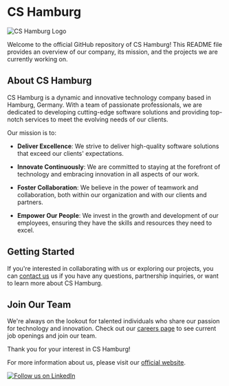 # CS Hamburg

![CS Hamburg Logo](https://avatars.githubusercontent.com/u/143496822?s=200&v=4)

Welcome to the official GitHub repository of CS Hamburg! This README file provides an overview of our company, its mission, and the projects we are currently working on.

## About CS Hamburg

CS Hamburg is a dynamic and innovative technology company based in Hamburg, Germany. With a team of passionate professionals, we are dedicated to developing cutting-edge software solutions and providing top-notch services to meet the evolving needs of our clients.

Our mission is to:

- **Deliver Excellence**: We strive to deliver high-quality software solutions that exceed our clients' expectations.

- **Innovate Continuously**: We are committed to staying at the forefront of technology and embracing innovation in all aspects of our work.

- **Foster Collaboration**: We believe in the power of teamwork and collaboration, both within our organization and with our clients and partners.

- **Empower Our People**: We invest in the growth and development of our employees, ensuring they have the skills and resources they need to excel.


## Getting Started

If you're interested in collaborating with us or exploring our projects, you can [contact us](mailto:request@cs.hamburg) us if you have any questions, partnership inquiries, or want to learn more about CS Hamburg.

## Join Our Team

We're always on the lookout for talented individuals who share our passion for technology and innovation. Check out our [careers page](https://cs.hamburg/karriere/) to see current job openings and join our team.


Thank you for your interest in CS Hamburg!

For more information about us, please visit our [official website](https://www.cshamburg.com).

[![Follow us on LinkedIn](linkedin.png)](https://www.linkedin.com/company/cshamburg)

